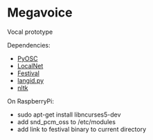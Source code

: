 Megavoice
=========

Vocal prototype

Dependencies:
- [PyOSC](https://trac.v2.nl/wiki/pyOSC)
- [LocalNet](https://github.com/astrovandalistas/LocalNet)
- [Festival](http://www.cstr.ed.ac.uk/projects/festival)
- [langid.py](https://github.com/saffsd/langid.py)
- [nltk](http://nltk.org)

On RaspberryPi:
- sudo apt-get install libncurses5-dev
- add snd_pcm_oss to /etc/modules
- add link to festival binary to current directory
